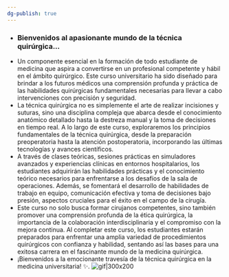```yaml
---
dg-publish: true
---
```

- ### Bienvenidos al apasionante mundo de la técnica quirúrgica...
- Un componente esencial en la formación de todo estudiante de medicina que aspira a convertirse en un profesional competente y hábil en el ámbito quirúrgico. Este curso universitario ha sido diseñado para brindar a los futuros médicos una comprensión profunda y práctica de las habilidades quirúrgicas fundamentales necesarias para llevar a cabo intervenciones con precisión y seguridad.
- La técnica quirúrgica no es simplemente el arte de realizar incisiones y suturas, sino una disciplina compleja que abarca desde el conocimiento anatómico detallado hasta la destreza manual y la toma de decisiones en tiempo real. A lo largo de este curso, exploraremos los principios fundamentales de la técnica quirúrgica, desde la preparación preoperatoria hasta la atención postoperatoria, incorporando las últimas tecnologías y avances científicos.
- A través de clases teóricas, sesiones prácticas en simuladores avanzados y experiencias clínicas en entornos hospitalarios, los estudiantes adquirirán las habilidades prácticas y el conocimiento teórico necesarios para enfrentarse a los desafíos de la sala de operaciones. Además, se fomentará el desarrollo de habilidades de trabajo en equipo, comunicación efectiva y toma de decisiones bajo presión, aspectos cruciales para el éxito en el campo de la cirugía.
- Este curso no solo busca formar cirujanos competentes, sino también promover una comprensión profunda de la ética quirúrgica, la importancia de la colaboración interdisciplinaria y el compromiso con la mejora continua. Al completar este curso, los estudiantes estarán preparados para enfrentar una amplia variedad de procedimientos quirúrgicos con confianza y habilidad, sentando así las bases para una exitosa carrera en el fascinante mundo de la medicina quirúrgica. 
- ¡Bienvenidos a la emocionante travesía de la técnica quirúrgica en la medicina universitaria! ✨.
![gif|300x200](https://y.yarn.co/0b2b8e81-98e6-4eed-a996-d7b21b8df3f5_text.gif)